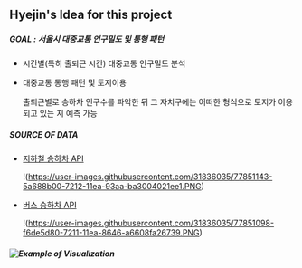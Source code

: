 Hyejin's Idea for this project
--------------------------------

##### GOAL : 서울시 대중교통 인구밀도 및 통행 패턴
- 시간별(특히 출퇴근 시간) 대중교통 인구밀도 분석
- 대중교통 통행 패턴 및 토지이용

    출퇴근별로 승하차 인구수를 파악한 뒤 그 자치구에는 어떠한 형식으로 토지가 이용되고 있는 지 예측 가능
    
##### SOURCE OF DATA
- [지하철 승하차 API](#https://data.seoul.go.kr/dataList/OA-12252/S/1/datasetView.do)

    !(https://user-images.githubusercontent.com/31836035/77851143-5a688b00-7212-11ea-93aa-ba3004021ee1.PNG)

- [버스 승하차 API](#https://data.seoul.go.kr/dataList/OA-12913/S/1/datasetView.do)

    !(https://user-images.githubusercontent.com/31836035/77851098-f6de5d80-7211-11ea-8646-a6608fa26739.PNG)

##### ![Example of Visualization](https://user-images.githubusercontent.com/31836035/77850900-87b43980-7210-11ea-9f8d-ad90b66f7358.jpg)
